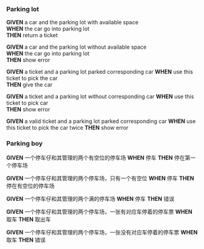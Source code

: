 ### Parking lot
**GIVEN** a car and the parking lot with available space  
**WHEN** the car go into parking lot  
**THEN** return a ticket

**GIVEN** a car and the parking lot without available space  
**WHEN** the car go into parking lot  
**THEN** show error  

**GIVEN** a ticket and a parking lot parked corresponding car
**WHEN** use this ticket to pick the car  
**THEN** give the car

**GIVEN** a ticket and a parking lot without corresponding car
**WHEN** use this ticket to pick car  
**THEN** show error

**GIVEN** a valid ticket and a parking lot parked corresponding car
**WHEN** use this ticket to pick the car twice
**THEN** show error

### Parking boy
**GIVEN** 一个停车仔和其管理的两个有空位的停车场
**WHEN**  停车
**THEN** 停在第一个停车场

**GIVEN** 一个停车仔和其管理的两个停车场，只有一个有空位
**WHEN**  停车
**THEN** 停在有空位的停车场

**GIVEN** 一个停车仔和其管理的两个满的停车场
**WHEN**  停车
**THEN** 错误

**GIVEN** 一个停车仔和其管理的两个停车场，一张有对应车停着的停车票
**WHEN**  取车
**THEN** 取出车


**GIVEN** 一个停车仔和其管理的两个停车场，一张没有对应车停着的停车票
**WHEN**  取车
**THEN** 错误